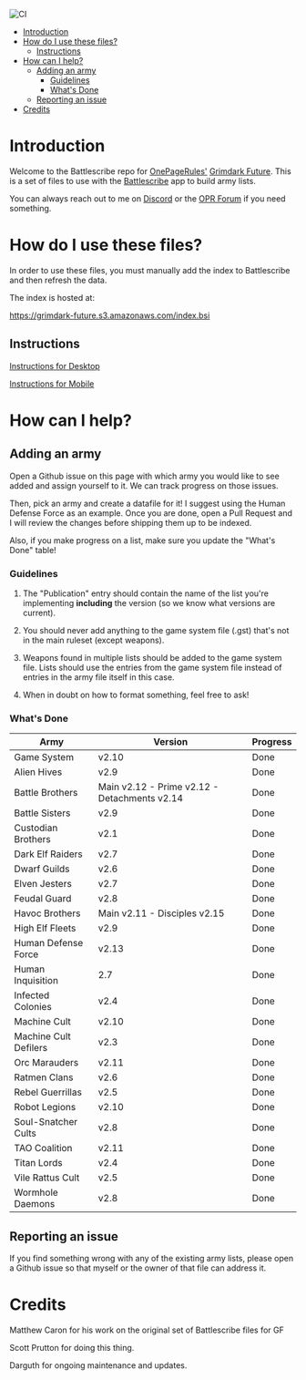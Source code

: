 ![CI](https://github.com/sprutton1/GrimdarkFutureBattlescribe/workflows/CI/badge.svg?branch=master)

<!-- TOC -->
- [Introduction](#introduction) 
- [How do I use these files?](#how-do-i-use-these-files)
   - [Instructions](#instructions)
- [How can I help?](#how-can-i-help)
   - [Adding an army](#adding-an-army)
      - [Guidelines](#guidelines)
      - [What's Done](#whats-done)
   - [Reporting an issue](#reporting-an-issue)
- [Credits](#credits)
<!-- /TOC -->

# Introduction

Welcome to the Battlescribe repo for [OnePageRules'](https://onepagerules.com/)
[Grimdark Future](https://onepagerules.com/portfolio/grimdark-future/). This is
a set of files to use with the [Battlescribe](https://battlescribe.net/) app to
build army lists.

You can always reach out to me on
[Discord](https://discordapp.com/channels/610199287346888743/610199287346888746)
or the [OPR Forum](http://forum.onepagerules.com/) if you need something.

# How do I use these files?

In order to use these files, you must manually add the index to Battlescribe and
then refresh the data.

The index is hosted at:

https://grimdark-future.s3.amazonaws.com/index.bsi

## Instructions

[Instructions for Desktop](./desktop.md)

[Instructions for Mobile](./mobile.md)

# How can I help?

## Adding an army

Open a Github issue on this page with which army you would like to see added and
assign yourself to it. We can track progress on those issues.

Then, pick an army and create a datafile for it! I suggest using the Human
Defense Force as an example. Once you are done, open a Pull Request and I will
review the changes before shipping them up to be indexed.

Also, if you make progress on a list, make sure you update the "What's Done"
table!

### Guidelines

1. The "Publication" entry should contain the name of the list you're
   implementing **including** the version (so we know what versions are
   current).

2. You should never add anything to the game system file (.gst) that's not in
   the main ruleset (except weapons).

3. Weapons found in multiple lists should be added to the game system file.
   Lists should use the entries from the game system file instead of entries in
   the army file itself in this case.

4. When in doubt on how to format something, feel free to ask!

### What's Done

| Army | Version | Progress |
|---|---|---|
|Game System|v2.10|Done|
|Alien Hives|v2.9|Done|
|Battle Brothers|Main v2.12 - Prime v2.12 - Detachments v2.14|Done|
|Battle Sisters|v2.9|Done|
|Custodian Brothers|v2.1|Done|
|Dark Elf Raiders|v2.7|Done|
|Dwarf Guilds|v2.6|Done|
|Elven Jesters|v2.7|Done|
|Feudal Guard|v2.8|Done|
|Havoc Brothers|Main v2.11 - Disciples v2.15|Done|
|High Elf Fleets|v2.9|Done|
|Human Defense Force|v2.13|Done|
|Human Inquisition|2.7|Done|
|Infected Colonies|v2.4|Done|
|Machine Cult|v2.10|Done|
|Machine Cult Defilers|v2.3|Done|
|Orc Marauders|v2.11|Done|
|Ratmen Clans|v2.6|Done|
|Rebel Guerrillas|v2.5|Done|
|Robot Legions|v2.10|Done|
|Soul-Snatcher Cults|v2.8|Done|
|TAO Coalition|v2.11|Done|
|Titan Lords|v2.4|Done|
|Vile Rattus Cult|v2.5|Done|
|Wormhole Daemons|v2.8|Done|



## Reporting an issue

If you find something wrong with any of the existing army lists, please open a
Github issue so that myself or the owner of that file can address it.

# Credits

Matthew Caron for his work on the original set of Battlescribe files for GF

Scott Prutton for doing this thing.

Darguth for ongoing maintenance and updates.
